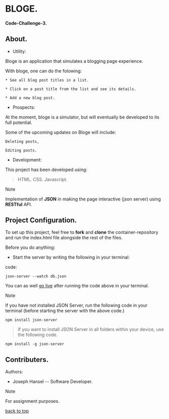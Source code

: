 <a id="top"></a>

# BLOGE.

#### Code-Challenge-3.

## About.

* Utility:

Bloge is an application that simulates a blogging page experience.

With bloge, one can do the folowing:

    * See all blog post titles in a list.

    * Click on a post title from the list and see its details. 

    * Add a new blog post.


* Prospects:

At the moment, bloge is a simulator, but will eventually be developed to its full potential.

Some of the upcoming updates on Bloge will include:

    Deleting posts,

    Editing posts.

* Development:

This project has been developed using:
 > HTML.
 > CSS.
 > Javascript.

>[!NOTE]
 > Implementation of **JSON** in making the page interactive (json server) using **RESTful** API.


## Project Configuration.

To set up this project, feel free to **fork** and **clone** the container-repository and run the index.html file alongside the rest of the files.

Before you do anything:

* Start the server by writing the following in your terminal:

code:

    json-server --watch db.json


You can as well [go live](https://joseph-hansel.github.io/code-challenge-3/) after running the code above in your terminal.


>[!NOTE]
> If you have not installed JSON Server, run the following code in your terminal (before starting the server with the above code.)

    npm install json-server

>If you want to install JSON Server in all folders within your device, use the following code.

    npm install -g json-server


## Contributers.

Authors:

* Joseph Hansel  -- Software Developer.

>[!NOTE]
> For assignment purposes.

[back to top](#top)